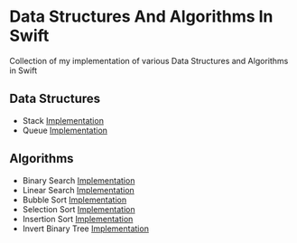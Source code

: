 # Data Structures And Algorithms In Swift
Collection of my implementation of various Data Structures and Algorithms in Swift

## Data Structures

* Stack [Implementation](/DataStructures/stack.playground/Contents.swift)
* Queue [Implementation](/DataStructures/queue.playground/Contents.swift)

## Algorithms
* Binary Search [Implementation](/Algorithms/BinarySearch.playground/Contents.swift)
* Linear Search [Implementation](/Algorithms/LinearSearch.playground/Contents.swift)
* Bubble Sort [Implementation](/Algorithms/BubbleSort.playground/Contents.swift)
* Selection Sort [Implementation](/Algorithms/SelectionSort.playground/Contents.swift)
* Insertion Sort [Implementation](/Algorithms/InsertionSort.playground/Contents.swift)
* Invert Binary Tree [Implementation](/Algorithms/InvertBinaryTree.playground/Contents.swift)